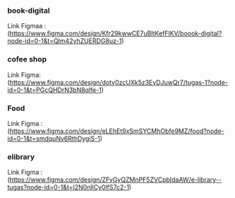 ### book-digital
Link Figmaa : (https://www.figma.com/design/Kfr29kwwCE7uBltKefFlKV/boook-digital?node-id=0-1&t=Qlm42yhZUERDG8uz-1)

### cofee shop
Link Figma: (https://www.figma.com/design/doty0zcUXk5z3EyDJuwQr7/tugas-1?node-id=0-1&t=PGcQHDrN3bN8qlfe-1)

### Food
Link Figma : (https://www.figma.com/design/eLEhEt9xSmSYCMhObfe9MZ/food?node-id=0-1&t=smdquNv6RthDygiS-1)

### elibrary
Link Figma : (https://www.figma.com/design/ZFvGyQZMnPF5ZVCpbIdaAW/e-library--tugas?node-id=0-1&t=I2N0nllCy0lfS7c2-1)
